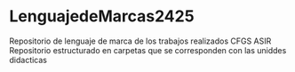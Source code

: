 # LenguajedeMarcas2425
Repositorio de lenguaje de marca de los trabajos realizados CFGS ASIR
Repositorio estructurado en carpetas que se corresponden con las uniddes didacticas

